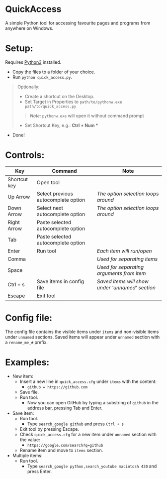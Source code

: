 # QuickAccess

A simple Python tool for accessing favourite pages and programs from anywhere on Windows.

# Setup:

Requires [Python3](https://www.python.org/downloads/) installed.

* Copy the files to a folder of your choice.
* Run `python quick_access.py`.

> Optionally:
> * Create a shortcut on the Desktop.
> * Set Target in Properties to `path/to/pythonw.exe path/to/quick_access.py`
> > *Note:* `pythonw.exe` will open it without command prompt 
> * Set Shortcut Key, e.g.: __Ctrl + Num *__

* Done!

# Controls:

| Key          | Command                            | Note
| ---          | -------                            | ---
| Shortcut key | Open tool                          |
| Up Arrow     | Select previous autocomplete option    | _The option selection loops around_
| Down Arrow   | Select next autocomplete option    | _The option selection loops around_
| Right Arrow  | Paste selected autocomplete option |
| Tab          | Paste selected autocomplete option |
| Enter        | Run tool                           | _Each item will run/open_
| Comma        |                                    | _Used for separating items_
| Space        |                                    | _Used for separating arguments from item_
| Ctrl + s     | Save items in config file          | _Saved items will show under 'unnamed' section_
| Escape       | Exit tool

# Config file:

The config file contains the visible items under `items` and non-visible items under `unnamed` sections.
Saved items will appear under `unnamed` section with a `rename_me_#` prefix.

# Examples:

* New item:
  * Insert a new line in `quick_access.cfg` under `items` with the content:
    * `github = https://github.com`
  * Save file.
  * Run tool.
    * Now you can open GitHub by typing a substring of `github` in the address bar, pressing Tab and Enter.
* Save item:
  * Run tool.
    * Type `search_google github` and press `Ctrl + s`
  * Exit tool by pressing Escape.
  * Check `quick_access.cfg` for a new item under `unnamed` section with the value:
    * `https://google.com/search?q=github`
  * Rename item and move to `items` section.
* Multiple items:
  * Run tool.
    * Type `search_google python,search_youtube macintosh 420` and press Enter.

